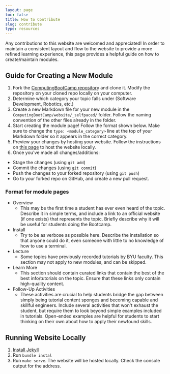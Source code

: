 ```yaml
---
layout: page
toc: false
title: How to Contribute
slug: contribute
type: resources
---
```


Any contributions to this website are welcomed and appreciated! In order to maintain a consistent layout and flow to the website to provide a more refined learning experience, this page provides a helpful guide on how to create/maintain modules. 

## Guide for Creating a New Module

1. Fork the [ComputingBootCamp repository](https://github.com/byu-cpe/ComputingBootCamp) and clone it. Modify the repository on your cloned repo locally on your computer. 
1. Determine which category your topic falls under (Software Development, Robotics, etc.)
1. Create a new Markdown file for your new module in the ```ComputingBootCamp/website/_selfpaced/``` folder. Follow the naming convention of the other files already in the folder. 
1. Start creating the module page! Follow the format shown below. Make sure to change the ```type: <module_category>``` line at the top of your Markdown folder so it appears in the correct category. 
1. Preview your changes by hosting your website. Follow the instructions on [this page](https://byu-cpe.github.io/ComputingBootCamp/tutorials/setup_website/#try-out-your-website) to host the website locally. 
1. Once you've made all changes/additions: 
  - Stage the changes (using ```git add```)
  - Commit the changes (using ```git commit```)
  - Push the changes to your forked repository (using ```git push```)
  - Go to your forked repo on GitHub, and create a new pull request.

### Format for module pages

  - Overview
    - This may be the first time a student has ever even heard of the topic. Describe it in simple terms, and include a link to an official website (if one exists) that represents the topic. Briefly describe why it will be useful for students doing the Bootcamp.
  - Install
    - Try to be as verbose as possible here. Describe the installation so that anyone could do it, even someone with little to no knowledge of how to use a terminal.
  - Lecture
    - Some topics have previously recorded tutorials by BYU faculty. This section may not apply to new modules, and can be skipped.
  - Learn More
    - This section should contain curated links that contain the best of the best info/tutorials on the topic. Ensure that these links only contain high-quality content.
  - Follow-Up Activities
    - These activities are crucial to help students bridge the gap between simply being tutorial content sponges and becoming capable and skillful engineers. Include several activities that won't exhaust the student, but require them to look beyond simple examples included in tutorials. Open-ended examples are helpful for students to start thinking on their own about how to apply their newfound skills. 

<!-- 

Pages that fit style guide:
  - 

Pages that require changes:
  - 
 
 -->
## Running Website Locally

1. [Install Jekyll](https://jekyllrb.com/docs/installation/)
2. Run `bundle instal`
3. Run `make serve`.  The website will be hosted locally. Check the console output for the address.